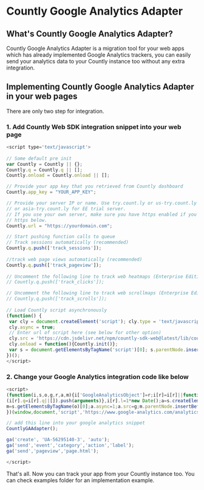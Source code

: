 # Countly Google Analytics Adapter

## What's Countly Google Analytics Adapter?
Countly Google Analytics Adapter is a migration tool for your web apps which has already implemented Google Analytics trackers, you can easily send your analytics data to your Countly instance too without any extra integration.

## Implementing Countly Google Analytics Adapter in your web pages
There are only two step for integration.

### 1. Add Countly Web SDK integration snippet into your web page

```js
<script type='text/javascript'>
  
// Some default pre init
var Countly = Countly || {};
Countly.q = Countly.q || [];
Countly.onload = Countly.onload || [];

// Provide your app key that you retrieved from Countly dashboard
Countly.app_key = "YOUR_APP_KEY";

// Provide your server IP or name. Use try.count.ly or us-try.count.ly 
// or asia-try.count.ly for EE trial server.
// If you use your own server, make sure you have https enabled if you use
// https below.
Countly.url = "https://yourdomain.com"; 

// Start pushing function calls to queue
// Track sessions automatically (recommended)
Countly.q.push(['track_sessions']);
  
//track web page views automatically (recommended)
Countly.q.push(['track_pageview']);
  
// Uncomment the following line to track web heatmaps (Enterprise Edition)
// Countly.q.push(['track_clicks']);

// Uncomment the following line to track web scrollmaps (Enterprise Edition)
// Countly.q.push(['track_scrolls']);
  
// Load Countly script asynchronously
(function() {
 var cly = document.createElement('script'); cly.type = 'text/javascript'; 
 cly.async = true;
 // Enter url of script here (see below for other option)
 cly.src = 'https://cdn.jsdelivr.net/npm/countly-sdk-web@latest/lib/countly.min.js';
 cly.onload = function(){Countly.init()};
 var s = document.getElementsByTagName('script')[0]; s.parentNode.insertBefore(cly, s);
})();
</script>
```

### 2. Change your Google Analytics integration code like below

```js
<script>
(function(i,s,o,g,r,a,m){i['GoogleAnalyticsObject']=r;i[r]=i[r]||function(){
(i[r].q=i[r].q||[]).push(arguments)},i[r].l=1*new Date();a=s.createElement(o),
m=s.getElementsByTagName(o)[0];a.async=1;a.src=g;m.parentNode.insertBefore(a,m)
})(window,document,'script','https://www.google-analytics.com/analytics.js','ga');

// add this line into your google analytics snippet
CountlyGAAdapter();

ga('create', 'UA-56295140-3', 'auto');
ga('send','event','category','action','label');
ga('send','pageview','page.html');

</script>
```

That's all. Now you can track your app from your Countly instance too. You can check examples folder for an implementation example.
